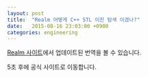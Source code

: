 ```yaml
---
layout: post
title:  "Realm 어떻게 C++ STL 이진 탐색 이겼나?"
date:   2015-08-16 23:03:00 +0900
categories: engineering
---
```


[Realm 사이트](https://realm.io/kr/news/how-we-beat-cpp-stl-binary-search/)에서 업데이트된 번역을 볼 수 있습니다.

5초 후에 공식 사이트로 이동합니다.

<script>
window.setTimeout(window.location.href = "https://realm.io/kr/news/how-we-beat-cpp-stl-binary-search/", 5000);
</script>

